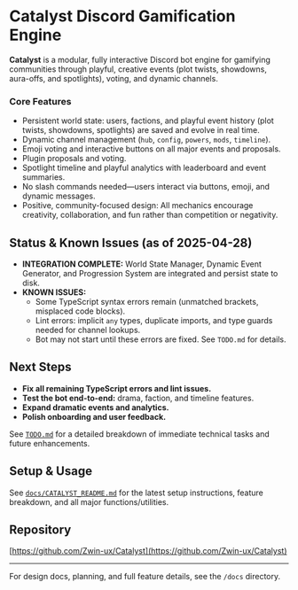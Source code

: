 # Catalyst Discord Gamification Engine

**Catalyst** is a modular, fully interactive Discord bot engine for gamifying communities through playful, creative events (plot twists, showdowns, aura-offs, and spotlights), voting, and dynamic channels.

### Core Features
- Persistent world state: users, factions, and playful event history (plot twists, showdowns, spotlights) are saved and evolve in real time.
- Dynamic channel management (`hub`, `config`, `powers`, `mods`, `timeline`).
- Emoji voting and interactive buttons on all major events and proposals.
- Plugin proposals and voting.
- Spotlight timeline and playful analytics with leaderboard and event summaries.
- No slash commands needed—users interact via buttons, emoji, and dynamic messages.
- Positive, community-focused design: All mechanics encourage creativity, collaboration, and fun rather than competition or negativity.

## Status & Known Issues (as of 2025-04-28)
- **INTEGRATION COMPLETE:** World State Manager, Dynamic Event Generator, and Progression System are integrated and persist state to disk.
- **KNOWN ISSUES:**
    - Some TypeScript syntax errors remain (unmatched brackets, misplaced code blocks).
    - Lint errors: implicit `any` types, duplicate imports, and type guards needed for channel lookups.
    - Bot may not start until these errors are fixed. See `TODO.md` for details.

## Next Steps
- **Fix all remaining TypeScript errors and lint issues.**
- **Test the bot end-to-end:** drama, faction, and timeline features.
- **Expand dramatic events and analytics.**
- **Polish onboarding and user feedback.**

See [`TODO.md`](./TODO.md) for a detailed breakdown of immediate technical tasks and future enhancements.

## Setup & Usage
See [`docs/CATALYST_README.md`](docs/CATALYST_README.md) for the latest setup instructions, feature breakdown, and all major functions/utilities.

## Repository
[https://github.com/Zwin-ux/Catalyst](https://github.com/Zwin-ux/Catalyst)

---
For design docs, planning, and full feature details, see the `/docs` directory.
